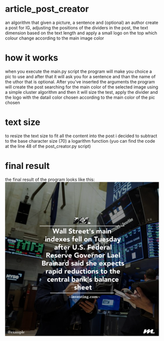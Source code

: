 # article_post_creator
an algorithm that given a picture, a sentence and (optional) an author create a post for IG, adjusting the positions of the dividers in the post, the text dimension based on the text length and apply a small logo on the top which colour change according to the main image color 
# how it works
when you execute the main.py script the program will make you choice a pic to use and after that it will ask you for a sentence and than the name of the uthor that is optional.
After you've inserted the arguments the program will create the post searching for the main color of the selected image using a simple cluster algorithm and then it will size the test, apply the divider and the logo with the datail color chosen according to the main color of the pic chosen   
# text size
to resize the text size to fit all the content into the post i decided to subtract to the base character size (70) a logarithm function (yuo can find the code at the line 48 of the post_creator.py script)
# final result
the final result of the program looks like this:
![exemple](post\post.png)
